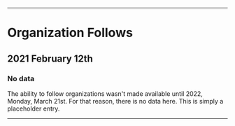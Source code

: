 
***

# Organization Follows

## 2021 February 12th

### No data

The ability to follow organizations wasn't made available until 2022, Monday, March 21st. For that reason, there is no data here. This is simply a placeholder entry.

***
